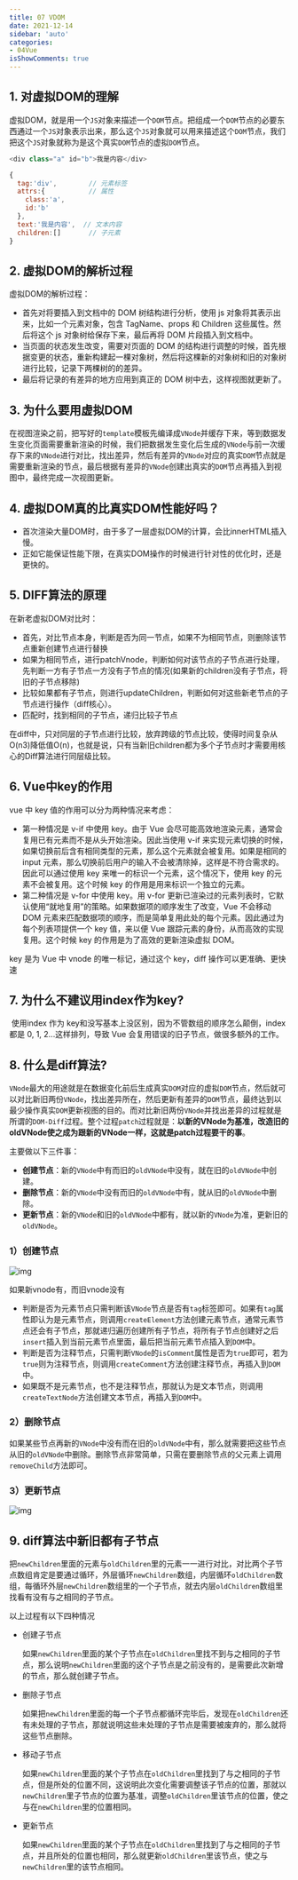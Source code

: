 ```yaml
---
title: 07 VDOM
date: 2021-12-14
sidebar: 'auto'
categories:
- 04Vue
isShowComments: true
---
```




## 1. 对虚拟DOM的理解

​	虚拟DOM，就是用一个`JS`对象来描述一个`DOM`节点。把组成一个`DOM`节点的必要东西通过一个`JS`对象表示出来，那么这个`JS`对象就可以用来描述这个`DOM`节点，我们把这个`JS`对象就称为是这个真实`DOM`节点的虚拟`DOM`节点。

```javascript
<div class="a" id="b">我是内容</div>

{
  tag:'div',        // 元素标签
  attrs:{           // 属性
    class:'a',
    id:'b'
  },
  text:'我是内容',  // 文本内容
  children:[]       // 子元素
}
```



## 2. 虚拟DOM的解析过程

虚拟DOM的解析过程：

- 首先对将要插入到文档中的 DOM 树结构进行分析，使用 js 对象将其表示出来，比如一个元素对象，包含 TagName、props 和 Children 这些属性。然后将这个 js 对象树给保存下来，最后再将 DOM 片段插入到文档中。
- 当页面的状态发生改变，需要对页面的 DOM 的结构进行调整的时候，首先根据变更的状态，重新构建起一棵对象树，然后将这棵新的对象树和旧的对象树进行比较，记录下两棵树的的差异。
- 最后将记录的有差异的地方应用到真正的 DOM 树中去，这样视图就更新了。

## 3. 为什么要用虚拟DOM

​	在视图渲染之前，把写好的`template`模板先编译成`VNode`并缓存下来，等到数据发生变化页面需要重新渲染的时候，我们把数据发生变化后生成的`VNode`与前一次缓存下来的`VNode`进行对比，找出差异，然后有差异的`VNode`对应的真实`DOM`节点就是需要重新渲染的节点，最后根据有差异的`VNode`创建出真实的`DOM`节点再插入到视图中，最终完成一次视图更新。



## 4. 虚拟DOM真的比真实DOM性能好吗？

- 首次渲染大量DOM时，由于多了一层虚拟DOM的计算，会比innerHTML插入慢。
- 正如它能保证性能下限，在真实DOM操作的时候进行针对性的优化时，还是更快的。

## 5. DIFF算法的原理

在新老虚拟DOM对比时：

- 首先，对比节点本身，判断是否为同一节点，如果不为相同节点，则删除该节点重新创建节点进行替换
- 如果为相同节点，进行patchVnode，判断如何对该节点的子节点进行处理，先判断一方有子节点一方没有子节点的情况(如果新的children没有子节点，将旧的子节点移除)
- 比较如果都有子节点，则进行updateChildren，判断如何对这些新老节点的子节点进行操作（diff核心）。
- 匹配时，找到相同的子节点，递归比较子节点

在diff中，只对同层的子节点进行比较，放弃跨级的节点比较，使得时间复杂从O(n3)降低值O(n)，也就是说，只有当新旧children都为多个子节点时才需要用核心的Diff算法进行同层级比较。

## 6. Vue中key的作用

vue 中 key 值的作用可以分为两种情况来考虑：

- 第一种情况是 v-if 中使用 key。由于 Vue 会尽可能高效地渲染元素，通常会复用已有元素而不是从头开始渲染。因此当使用 v-if 来实现元素切换的时候，如果切换前后含有相同类型的元素，那么这个元素就会被复用。如果是相同的 input 元素，那么切换前后用户的输入不会被清除掉，这样是不符合需求的。因此可以通过使用 key 来唯一的标识一个元素，这个情况下，使用 key 的元素不会被复用。这个时候 key 的作用是用来标识一个独立的元素。
- 第二种情况是 v-for 中使用 key。用 v-for 更新已渲染过的元素列表时，它默认使用“就地复用”的策略。如果数据项的顺序发生了改变，Vue 不会移动 DOM 元素来匹配数据项的顺序，而是简单复用此处的每个元素。因此通过为每个列表项提供一个 key 值，来以便 Vue 跟踪元素的身份，从而高效的实现复用。这个时候 key 的作用是为了高效的更新渲染虚拟 DOM。

key 是为 Vue 中 vnode 的唯一标记，通过这个 key，diff 操作可以更准确、更快速

## 7. 为什么不建议用index作为key?

​	使用index 作为 key和没写基本上没区别，因为不管数组的顺序怎么颠倒，index 都是 0, 1, 2...这样排列，导致 Vue 会复用错误的旧子节点，做很多额外的工作。



## 8. 什么是diff算法?

​	`VNode`最大的用途就是在数据变化前后生成真实`DOM`对应的虚拟`DOM`节点，然后就可以对比新旧两份`VNode`，找出差异所在，然后更新有差异的`DOM`节点，最终达到以最少操作真实`DOM`更新视图的目的。而对比新旧两份`VNode`并找出差异的过程就是所谓的`DOM-Diff`过程。整个过程`patch`过程就是：**以新的VNode为基准，改造旧的oldVNode使之成为跟新的VNode一样，这就是patch过程要干的事**。

主要做以下三件事：

- **创建节点**：新的`VNode`中有而旧的`oldVNode`中没有，就在旧的`oldVNode`中创建。
- **删除节点**：新的`VNode`中没有而旧的`oldVNode`中有，就从旧的`oldVNode`中删除。
- **更新节点**：新的`VNode`和旧的`oldVNode`中都有，就以新的`VNode`为准，更新旧的`oldVNode`。

### 1）创建节点

![img](https://gitee.com/ljcdzh/my_pic/raw/master/img/202203300857899.png)

如果新vnode有，而旧vnode没有

- 判断是否为元素节点只需判断该`VNode`节点是否有`tag`标签即可。如果有`tag`属性即认为是元素节点，则调用`createElement`方法创建元素节点，通常元素节点还会有子节点，那就递归遍历创建所有子节点，将所有子节点创建好之后`insert`插入到当前元素节点里面，最后把当前元素节点插入到`DOM`中。
- 判断是否为注释节点，只需判断`VNode`的`isComment`属性是否为`true`即可，若为`true`则为注释节点，则调用`createComment`方法创建注释节点，再插入到`DOM`中。
- 如果既不是元素节点，也不是注释节点，那就认为是文本节点，则调用`createTextNode`方法创建文本节点，再插入到`DOM`中。



### 2）删除节点

​	如果某些节点再新的`VNode`中没有而在旧的`oldVNode`中有，那么就需要把这些节点从旧的`oldVNode`中删除。删除节点非常简单，只需在要删除节点的父元素上调用`removeChild`方法即可。



### 3）更新节点

![img](https://gitee.com/ljcdzh/my_pic/raw/master/img/202203300902595.png)



## 9. diff算法中新旧都有子节点

​	把`newChildren`里面的元素与`oldChildren`里的元素一一进行对比，对比两个子节点数组肯定是要通过循环，外层循环`newChildren`数组，内层循环`oldChildren`数组，每循环外层`newChildren`数组里的一个子节点，就去内层`oldChildren`数组里找看有没有与之相同的子节点。

以上过程有以下四种情况

- 创建子节点

  如果`newChildren`里面的某个子节点在`oldChildren`里找不到与之相同的子节点，那么说明`newChildren`里面的这个子节点是之前没有的，是需要此次新增的节点，那么就创建子节点。

- 删除子节点

  如果把`newChildren`里面的每一个子节点都循环完毕后，发现在`oldChildren`还有未处理的子节点，那就说明这些未处理的子节点是需要被废弃的，那么就将这些节点删除。

- 移动子节点

  如果`newChildren`里面的某个子节点在`oldChildren`里找到了与之相同的子节点，但是所处的位置不同，这说明此次变化需要调整该子节点的位置，那就以`newChildren`里子节点的位置为基准，调整`oldChildren`里该节点的位置，使之与在`newChildren`里的位置相同。

- 更新节点

  如果`newChildren`里面的某个子节点在`oldChildren`里找到了与之相同的子节点，并且所处的位置也相同，那么就更新`oldChildren`里该节点，使之与`newChildren`里的该节点相同。